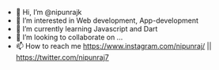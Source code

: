 - 👋 Hi, I’m @nipunrajk
- 👀 I’m interested in Web development, App-development 
- 🌱 I’m currently learning Javascript and Dart
- 💞️ I’m looking to collaborate on ...
- 📫 How to reach me https://www.instagram.com/nipunraj/ || https://twitter.com/nipunraj7

<!---
nipunrajk/nipunrajk is a ✨ special ✨ repository because its `README.md` (this file) appears on your GitHub profile.
You can click the Preview link to take a look at your changes.
--->
